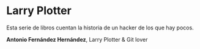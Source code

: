 # Larry Plotter
Esta serie de libros cuentan la historia de un hacker de los que hay pocos.


**Antonio Fernández Hernández**, Larry Plotter & Git lover